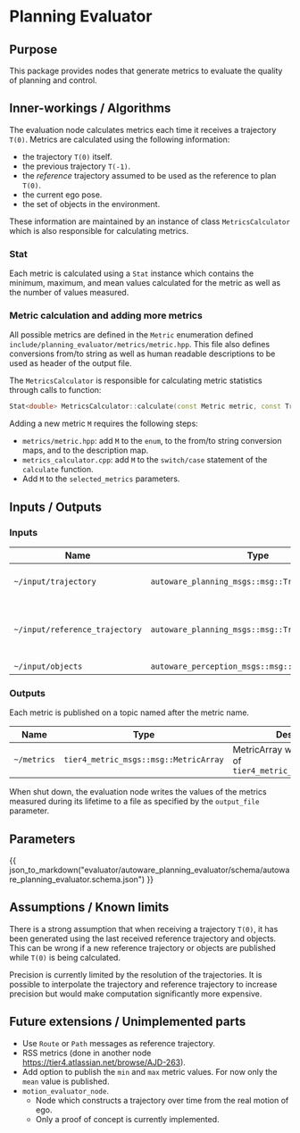 # Planning Evaluator

## Purpose

This package provides nodes that generate metrics to evaluate the quality of planning and control.

## Inner-workings / Algorithms

The evaluation node calculates metrics each time it receives a trajectory `T(0)`.
Metrics are calculated using the following information:

- the trajectory `T(0)` itself.
- the previous trajectory `T(-1)`.
- the _reference_ trajectory assumed to be used as the reference to plan `T(0)`.
- the current ego pose.
- the set of objects in the environment.

These information are maintained by an instance of class `MetricsCalculator`
which is also responsible for calculating metrics.

### Stat

Each metric is calculated using a `Stat` instance which contains
the minimum, maximum, and mean values calculated for the metric
as well as the number of values measured.

### Metric calculation and adding more metrics

All possible metrics are defined in the `Metric` enumeration defined
`include/planning_evaluator/metrics/metric.hpp`.
This file also defines conversions from/to string as well as human readable descriptions
to be used as header of the output file.

The `MetricsCalculator` is responsible for calculating metric statistics
through calls to function:

```C++
Stat<double> MetricsCalculator::calculate(const Metric metric, const Trajectory & traj) const;
```

Adding a new metric `M` requires the following steps:

- `metrics/metric.hpp`: add `M` to the `enum`, to the from/to string conversion maps, and to the description map.
- `metrics_calculator.cpp`: add `M` to the `switch/case` statement of the `calculate` function.
- Add `M` to the `selected_metrics` parameters.

## Inputs / Outputs

### Inputs

| Name                           | Type                                              | Description                                       |
| ------------------------------ | ------------------------------------------------- | ------------------------------------------------- |
| `~/input/trajectory`           | `autoware_planning_msgs::msg::Trajectory`         | Main trajectory to evaluate                       |
| `~/input/reference_trajectory` | `autoware_planning_msgs::msg::Trajectory`         | Reference trajectory to use for deviation metrics |
| `~/input/objects`              | `autoware_perception_msgs::msg::PredictedObjects` | Obstacles                                         |

### Outputs

Each metric is published on a topic named after the metric name.

| Name        | Type                                  | Description                                                       |
| ----------- | ------------------------------------- | ----------------------------------------------------------------- |
| `~/metrics` | `tier4_metric_msgs::msg::MetricArray` | MetricArray with many metrics of `tier4_metric_msgs::msg::Metric` |

When shut down, the evaluation node writes the values of the metrics measured during its lifetime
to a file as specified by the `output_file` parameter.

## Parameters

{{ json_to_markdown("evaluator/autoware_planning_evaluator/schema/autoware_planning_evaluator.schema.json") }}

## Assumptions / Known limits

There is a strong assumption that when receiving a trajectory `T(0)`,
it has been generated using the last received reference trajectory and objects.
This can be wrong if a new reference trajectory or objects are published while `T(0)` is being calculated.

Precision is currently limited by the resolution of the trajectories.
It is possible to interpolate the trajectory and reference trajectory to increase precision but would make computation significantly more expensive.

## Future extensions / Unimplemented parts

- Use `Route` or `Path` messages as reference trajectory.
- RSS metrics (done in another node <https://tier4.atlassian.net/browse/AJD-263>).
- Add option to publish the `min` and `max` metric values. For now only the `mean` value is published.
- `motion_evaluator_node`.
  - Node which constructs a trajectory over time from the real motion of ego.
  - Only a proof of concept is currently implemented.
